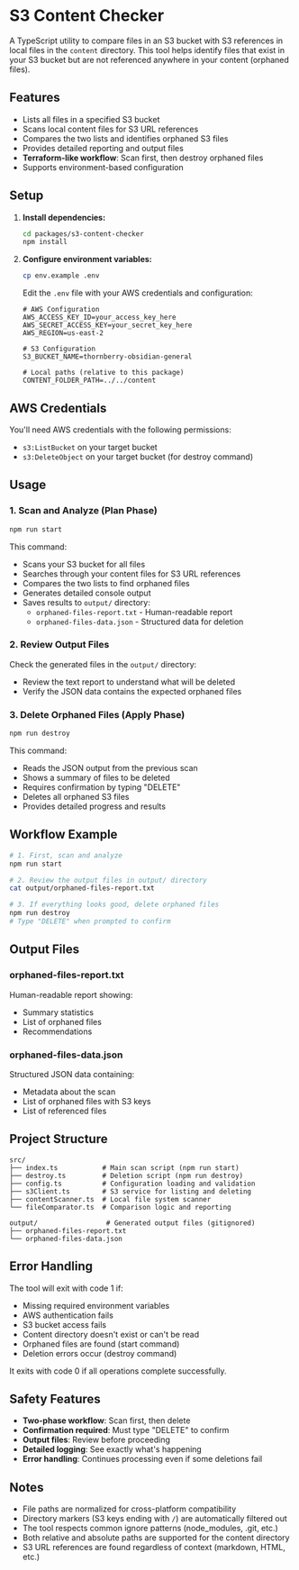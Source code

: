 # S3 Content Checker

A TypeScript utility to compare files in an S3 bucket with S3 references in local files in the `content` directory. This tool helps identify files that exist in your S3 bucket but are not referenced anywhere in your content (orphaned files).

## Features

- Lists all files in a specified S3 bucket
- Scans local content files for S3 URL references
- Compares the two lists and identifies orphaned S3 files
- Provides detailed reporting and output files
- **Terraform-like workflow**: Scan first, then destroy orphaned files
- Supports environment-based configuration

## Setup

1. **Install dependencies:**
   ```bash
   cd packages/s3-content-checker
   npm install
   ```

2. **Configure environment variables:**
   ```bash
   cp env.example .env
   ```

   Edit the `.env` file with your AWS credentials and configuration:
   ```env
   # AWS Configuration
   AWS_ACCESS_KEY_ID=your_access_key_here
   AWS_SECRET_ACCESS_KEY=your_secret_key_here
   AWS_REGION=us-east-2

   # S3 Configuration
   S3_BUCKET_NAME=thornberry-obsidian-general

   # Local paths (relative to this package)
   CONTENT_FOLDER_PATH=../../content
   ```

## AWS Credentials

You'll need AWS credentials with the following permissions:
- `s3:ListBucket` on your target bucket
- `s3:DeleteObject` on your target bucket (for destroy command)

## Usage

### 1. Scan and Analyze (Plan Phase)
```bash
npm run start
```

This command:
- Scans your S3 bucket for all files
- Searches through your content files for S3 URL references
- Compares the two lists to find orphaned files
- Generates detailed console output
- Saves results to `output/` directory:
  - `orphaned-files-report.txt` - Human-readable report
  - `orphaned-files-data.json` - Structured data for deletion

### 2. Review Output Files
Check the generated files in the `output/` directory:
- Review the text report to understand what will be deleted
- Verify the JSON data contains the expected orphaned files

### 3. Delete Orphaned Files (Apply Phase)
```bash
npm run destroy
```

This command:
- Reads the JSON output from the previous scan
- Shows a summary of files to be deleted
- Requires confirmation by typing "DELETE"
- Deletes all orphaned S3 files
- Provides detailed progress and results

## Workflow Example

```bash
# 1. First, scan and analyze
npm run start

# 2. Review the output files in output/ directory
cat output/orphaned-files-report.txt

# 3. If everything looks good, delete orphaned files
npm run destroy
# Type "DELETE" when prompted to confirm
```

## Output Files

### orphaned-files-report.txt
Human-readable report showing:
- Summary statistics
- List of orphaned files
- Recommendations

### orphaned-files-data.json
Structured JSON data containing:
- Metadata about the scan
- List of orphaned files with S3 keys
- List of referenced files

## Project Structure

```
src/
├── index.ts           # Main scan script (npm run start)
├── destroy.ts         # Deletion script (npm run destroy)
├── config.ts          # Configuration loading and validation
├── s3Client.ts        # S3 service for listing and deleting
├── contentScanner.ts  # Local file system scanner
└── fileComparator.ts  # Comparison logic and reporting

output/                 # Generated output files (gitignored)
├── orphaned-files-report.txt
└── orphaned-files-data.json
```

## Error Handling

The tool will exit with code 1 if:
- Missing required environment variables
- AWS authentication fails
- S3 bucket access fails
- Content directory doesn't exist or can't be read
- Orphaned files are found (start command)
- Deletion errors occur (destroy command)

It exits with code 0 if all operations complete successfully.

## Safety Features

- **Two-phase workflow**: Scan first, then delete
- **Confirmation required**: Must type "DELETE" to confirm
- **Output files**: Review before proceeding
- **Detailed logging**: See exactly what's happening
- **Error handling**: Continues processing even if some deletions fail

## Notes

- File paths are normalized for cross-platform compatibility
- Directory markers (S3 keys ending with `/`) are automatically filtered out
- The tool respects common ignore patterns (node_modules, .git, etc.)
- Both relative and absolute paths are supported for the content directory
- S3 URL references are found regardless of context (markdown, HTML, etc.)
